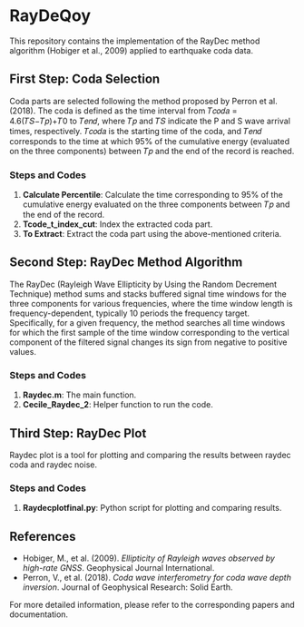# RayDeQoy

This repository contains the implementation of the RayDec method algorithm (Hobiger et al., 2009) applied to earthquake coda data.

## First Step: Coda Selection

Coda parts are selected following the method proposed by Perron et al. (2018). The coda is defined as the time interval from 𝑇𝑐𝑜𝑑𝑎 = 4.6(𝑇𝑆−𝑇𝑝)+𝑇0 to 𝑇𝑒𝑛𝑑, where 𝑇𝑝 and 𝑇𝑆 indicate the P and S wave arrival times, respectively. 𝑇𝑐𝑜𝑑𝑎 is the starting time of the coda, and 𝑇𝑒𝑛𝑑 corresponds to the time at which 95% of the cumulative energy (evaluated on the three components) between 𝑇𝑝 and the end of the record is reached.

### Steps and Codes

1. **Calculate Percentile**: Calculate the time corresponding to 95% of the cumulative energy evaluated on the three components between 𝑇𝑝 and the end of the record.
2. **Tcode_t_index_cut**: Index the extracted coda part.
3. **To Extract**: Extract the coda part using the above-mentioned criteria.

## Second Step: RayDec Method Algorithm

The RayDec (Rayleigh Wave Ellipticity by Using the Random Decrement Technique) method sums and stacks buffered signal time windows for the three components for various frequencies, where the time window length is frequency-dependent, typically 10 periods the frequency target. Specifically, for a given frequency, the method searches all time windows for which the first sample of the time window corresponding to the vertical component of the filtered signal changes its sign from negative to positive values.

### Steps and Codes

1. **Raydec.m**: The main function.
2. **Cecile_Raydec_2**: Helper function to run the code.

## Third Step: RayDec Plot

Raydec plot is a tool for plotting and comparing the results between raydec coda and raydec noise.

### Steps and Codes

1. **Raydecplotfinal.py**: Python script for plotting and comparing results.


## References

- Hobiger, M., et al. (2009). *Ellipticity of Rayleigh waves observed by high-rate GNSS*. Geophysical Journal International.
- Perron, V., et al. (2018). *Coda wave interferometry for coda wave depth inversion*. Journal of Geophysical Research: Solid Earth.

For more detailed information, please refer to the corresponding papers and documentation.

